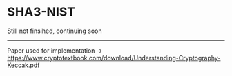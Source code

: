 # SHA3-NIST
Still not finsihed, continuing soon

---

Paper used for implementation -> https://www.cryptotextbook.com/download/Understanding-Cryptography-Keccak.pdf
